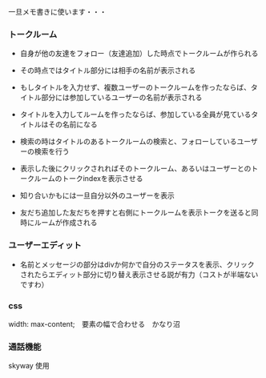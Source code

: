 一旦メモ書きに使います・・・

### トークルーム

- 自身が他の友達をフォロー（友達追加）した時点でトークルームが作られる
- その時点ではタイトル部分には相手の名前が表示される
- もしタイトルを入力せず、複数ユーザーのトークルームを作ったならば、タイトル部分には参加しているユーザーの名前が表示される
- タイトルを入力してルームを作ったならば、参加している全員が見ているタイトルはその名前になる
- 検索の時はタイトルのあるトークルームの検索と、フォローしているユーザーの検索を行う
- 表示した後にクリックされればそのトークルーム、あるいはユーザーとのトークルームのトークindexを表示させる

- 知り合いかもには一旦自分以外のユーザーを表示
- 友だち追加した友だちを押すと右側にトークルームを表示トークを送ると同時にルームが作成される

### ユーザーエディット
- 名前とメッセージの部分はdivか何かで自分のステータスを表示、クリックされたらエディット部分に切り替え表示させる説が有力（コストが半端ないですわ）

### css
width: max-content;　要素の幅で合わせる　かなり沼


### 通話機能
skyway 使用
